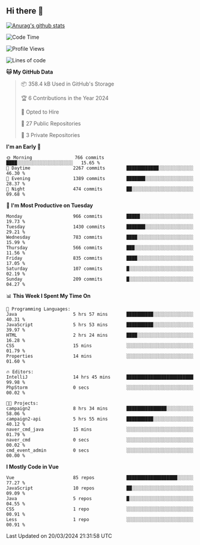 ## Hi there 👋

[![Anurag's github stats](https://github-readme-stats.vercel.app/api?username=Songwonseok)](https://github.com/anuraghazra/github-readme-stats)



<!--START_SECTION:waka-->
![Code Time](http://img.shields.io/badge/Code%20Time-2%2C730%20hrs%2039%20mins-blue)

![Profile Views](http://img.shields.io/badge/Profile%20Views-0-blue)

![Lines of code](https://img.shields.io/badge/From%20Hello%20World%20I%27ve%20Written-34.8%20million%20lines%20of%20code-blue)

**🐱 My GitHub Data** 

> 📦 358.4 kB Used in GitHub's Storage 
 > 
> 🏆 6 Contributions in the Year 2024
 > 
> 💼 Opted to Hire
 > 
> 📜 27 Public Repositories 
 > 
> 🔑 3 Private Repositories 
 > 
**I'm an Early 🐤** 

```text
🌞 Morning                766 commits         ████░░░░░░░░░░░░░░░░░░░░░   15.65 % 
🌆 Daytime                2267 commits        ████████████░░░░░░░░░░░░░   46.30 % 
🌃 Evening                1389 commits        ███████░░░░░░░░░░░░░░░░░░   28.37 % 
🌙 Night                  474 commits         ██░░░░░░░░░░░░░░░░░░░░░░░   09.68 % 
```
📅 **I'm Most Productive on Tuesday** 

```text
Monday                   966 commits         █████░░░░░░░░░░░░░░░░░░░░   19.73 % 
Tuesday                  1430 commits        ███████░░░░░░░░░░░░░░░░░░   29.21 % 
Wednesday                783 commits         ████░░░░░░░░░░░░░░░░░░░░░   15.99 % 
Thursday                 566 commits         ███░░░░░░░░░░░░░░░░░░░░░░   11.56 % 
Friday                   835 commits         ████░░░░░░░░░░░░░░░░░░░░░   17.05 % 
Saturday                 107 commits         █░░░░░░░░░░░░░░░░░░░░░░░░   02.19 % 
Sunday                   209 commits         █░░░░░░░░░░░░░░░░░░░░░░░░   04.27 % 
```


📊 **This Week I Spent My Time On** 

```text
💬 Programming Languages: 
Java                     5 hrs 57 mins       ██████████░░░░░░░░░░░░░░░   40.31 % 
JavaScript               5 hrs 53 mins       ██████████░░░░░░░░░░░░░░░   39.97 % 
HTML                     2 hrs 24 mins       ████░░░░░░░░░░░░░░░░░░░░░   16.28 % 
CSS                      15 mins             ░░░░░░░░░░░░░░░░░░░░░░░░░   01.79 % 
Properties               14 mins             ░░░░░░░░░░░░░░░░░░░░░░░░░   01.60 % 

🔥 Editors: 
IntelliJ                 14 hrs 45 mins      █████████████████████████   99.98 % 
PhpStorm                 0 secs              ░░░░░░░░░░░░░░░░░░░░░░░░░   00.02 % 

🐱‍💻 Projects: 
campaign2                8 hrs 34 mins       ███████████████░░░░░░░░░░   58.06 % 
campaign2-api            5 hrs 55 mins       ██████████░░░░░░░░░░░░░░░   40.12 % 
naver_cmd_java           15 mins             ░░░░░░░░░░░░░░░░░░░░░░░░░   01.79 % 
naver_cmd                0 secs              ░░░░░░░░░░░░░░░░░░░░░░░░░   00.02 % 
cmd_event_admin          0 secs              ░░░░░░░░░░░░░░░░░░░░░░░░░   00.00 % 
```

**I Mostly Code in Vue** 

```text
Vue                      85 repos            ███████████████████░░░░░░   77.27 % 
JavaScript               10 repos            ██░░░░░░░░░░░░░░░░░░░░░░░   09.09 % 
Java                     5 repos             █░░░░░░░░░░░░░░░░░░░░░░░░   04.55 % 
CSS                      1 repo              ░░░░░░░░░░░░░░░░░░░░░░░░░   00.91 % 
Less                     1 repo              ░░░░░░░░░░░░░░░░░░░░░░░░░   00.91 % 
```




 Last Updated on 20/03/2024 21:31:58 UTC
<!--END_SECTION:waka-->
